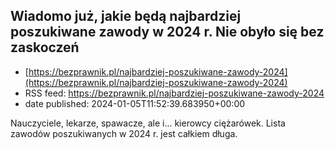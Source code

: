 ## Wiadomo już, jakie będą najbardziej poszukiwane zawody w 2024 r. Nie obyło się bez zaskoczeń
 - [https://bezprawnik.pl/najbardziej-poszukiwane-zawody-2024](https://bezprawnik.pl/najbardziej-poszukiwane-zawody-2024)
 - RSS feed: https://bezprawnik.pl/najbardziej-poszukiwane-zawody-2024
 - date published: 2024-01-05T11:52:39.683950+00:00

Nauczyciele, lekarze, spawacze, ale i... kierowcy ciężarówek. Lista zawodów poszukiwanych w 2024 r. jest całkiem długa.

